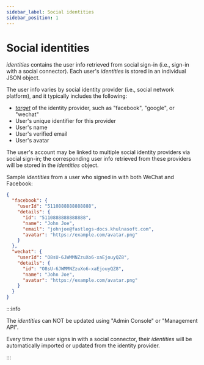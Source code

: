 ```yaml
---
sidebar_label: Social identities
sidebar_position: 1
---
```


# Social identities

_identities_ contains the user info retrieved from social sign-in
(i.e., sign-in with a social connector).
Each user's _identities_ is stored in an individual JSON object.

The user info varies by social identity provider (i.e., social network platform), and it typically includes the following:

- [_target_](../../../docs/references/connectors/README.mdx#target) of the identity provider, such as "facebook", "google", or "wechat"
- User's unique identifier for this provider
- User's name
- User's verified email
- User's avatar

The user's account may be linked to multiple social identity providers via social sign-in;
the corresponding user info retrieved from these providers will be stored in the _identities_ object.

Sample _identities_ from a user who signed in with both WeChat and Facebook:

```json
{
  "facebook": {
    "userId": "5110888888888888",
    "details": {
      "id": "5110888888888888",
      "name": "John Joe",
      "email": "johnjoe@fastlogs-docs.khulnasoft.com",
      "avatar": "https://example.com/avatar.png"
    }
  },
  "wechat": {
    "userId": "O8sU-6JWMMNZzuXo6-xaEjouyQZ8",
    "details": {
      "id": "O8sU-6JWMMNZzuXo6-xaEjouyQZ8",
      "name": "John Joe",
      "avatar": "https://example.com/avatar.png"
    }
  }
}
```

:::info

The _identities_ can NOT be updated using "Admin Console" or "Management API".

Every time the user signs in with a social connector,
their _identities_ will be automatically imported or updated from the identity provider.

:::
